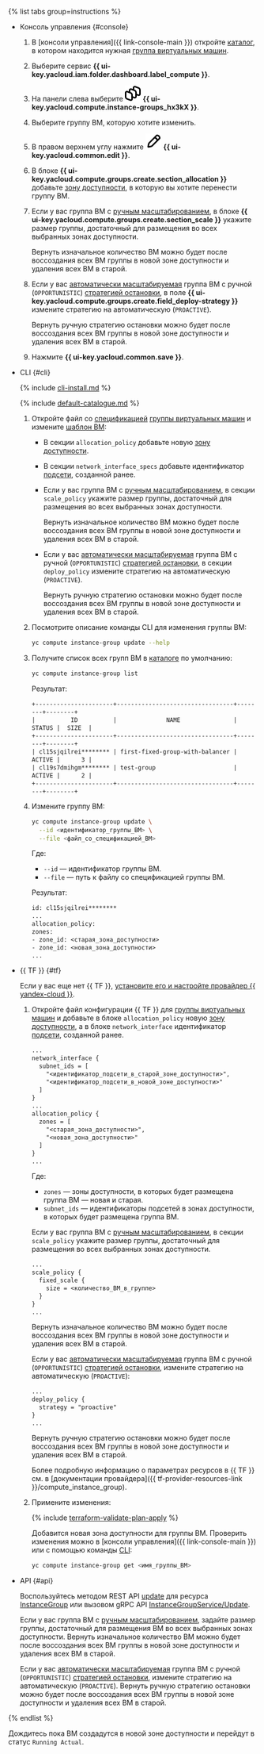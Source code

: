 {% list tabs group=instructions %}

- Консоль управления {#console}

  1. В [консоли управления]({{ link-console-main }}) откройте [каталог](../../resource-manager/concepts/resources-hierarchy.md#folder), в котором находится нужная [группа виртуальных машин](../../compute/concepts/instance-groups/index.md).
  1. Выберите сервис **{{ ui-key.yacloud.iam.folder.dashboard.label_compute }}**.
  1. На панели слева выберите ![image](../../_assets/console-icons/layers-3-diagonal.svg) **{{ ui-key.yacloud.compute.instance-groups_hx3kX }}**.
  1. Выберите группу ВМ, которую хотите изменить.
  1. В правом верхнем углу нажмите ![image](../../_assets/console-icons/pencil.svg) **{{ ui-key.yacloud.common.edit }}**.
  1. В блоке **{{ ui-key.yacloud.compute.groups.create.section_allocation }}** добавьте [зону доступности](../../overview/concepts/geo-scope.md), в которую вы хотите перенести группу ВМ. 
  1. Если у вас группа ВМ с [ручным масштабированием](../../compute/concepts/instance-groups/scale.md#fixed-scale), в блоке **{{ ui-key.yacloud.compute.groups.create.section_scale }}** укажите размер группы, достаточный для размещения во всех выбранных зонах доступности.

     Вернуть изначальное количество ВМ можно будет после воссоздания всех ВМ группы в новой зоне доступности и удаления всех ВМ в старой.
  1. Если у вас [автоматически масштабируемая](../../compute/concepts/instance-groups/scale.md#auto-scale) группа ВМ с ручной (`OPPORTUNISTIC`) [стратегией остановки](../../compute/concepts/instance-groups/policies/deploy-policy.md#strategy), в поле **{{ ui-key.yacloud.compute.groups.create.field_deploy-strategy }}** измените стратегию на автоматическую (`PROACTIVE`).

     Вернуть ручную стратегию остановки можно будет после воссоздания всех ВМ группы в новой зоне доступности и удаления всех ВМ в старой.
  1. Нажмите **{{ ui-key.yacloud.common.save }}**.

- CLI {#cli}

  {% include [cli-install.md](../cli-install.md) %}

  {% include [default-catalogue.md](../default-catalogue.md) %}

  1. Откройте файл со [спецификацией](../../compute/concepts/instance-groups/specification.md) [группы виртуальных машин](../../compute/concepts/instance-groups/index.md) и измените [шаблон ВМ](../../compute/concepts/instance-groups/instance-template.md):
     * В секции `allocation_policy` добавьте новую [зону доступности](../../overview/concepts/geo-scope.md).
     * В секции `network_interface_specs` добавьте идентификатор [подсети](../../vpc/concepts/network.md#subnet), созданной ранее.
     * Если у вас группа ВМ с [ручным масштабированием](../../compute/concepts/instance-groups/scale.md#fixed-scale), в секции `scale_policy` укажите размер группы, достаточный для размещения во всех выбранных зонах доступности.

       Вернуть изначальное количество ВМ можно будет после воссоздания всех ВМ группы в новой зоне доступности и удаления всех ВМ в старой.
     * Если у вас [автоматически масштабируемая](../../compute/concepts/instance-groups/scale.md#auto-scale) группа ВМ с ручной (`OPPORTUNISTIC`) [стратегией остановки](../../compute/concepts/instance-groups/policies/deploy-policy.md#strategy), в секции `deploy_policy` измените стратегию на автоматическую (`PROACTIVE`).

       Вернуть ручную стратегию остановки можно будет после воссоздания всех ВМ группы в новой зоне доступности и удаления всех ВМ в старой.
  1. Посмотрите описание команды CLI для изменения группы ВМ:

     ```bash
     yc compute instance-group update --help
     ```

  1. Получите список всех групп ВМ в [каталоге](../../resource-manager/concepts/resources-hierarchy.md#folder) по умолчанию:

     ```bash
     yc compute instance-group list
     ```

     Результат:

     ```text
     +----------------------+---------------------------------+--------+--------+
     |          ID          |              NAME               | STATUS |  SIZE  |
     +----------------------+---------------------------------+--------+--------+
     | cl15sjqilrei******** | first-fixed-group-with-balancer | ACTIVE |      3 |
     | cl19s7dmihgm******** | test-group                      | ACTIVE |      2 |
     +----------------------+---------------------------------+--------+--------+
     ```

  1. Измените группу ВМ:

     ```bash
     yc compute instance-group update \
       --id <идентификатор_группы_ВМ> \
       --file <файл_со_спецификацией_ВМ>
     ```

     Где:
     * `--id` — идентификатор группы ВМ.
     * `--file` — путь к файлу со спецификацией группы ВМ.

     Результат:

     ```text
     id: cl15sjqilrei********
     ...
     allocation_policy:
     zones:
     - zone_id: <старая_зона_доступности>
     - zone_id: <новая_зона_доступности>
     ...
     ```

- {{ TF }} {#tf}

  Если у вас еще нет {{ TF }}, [установите его и настройте провайдер {{ yandex-cloud }}](../../tutorials/infrastructure-management/terraform-quickstart.md#install-terraform).
  1. Откройте файл конфигурации {{ TF }} для [группы виртуальных машин](../../compute/concepts/instance-groups/index.md) и добавьте в блоке `allocation_policy` новую [зону доступности](../../overview/concepts/geo-scope.md), а в блоке `network_interface` идентификатор [подсети](../../vpc/concepts/network.md#subnet), созданной ранее.

     ```hcl
     ...
     network_interface {
       subnet_ids = [
         "<идентификатор_подсети_в_старой_зоне_доступности>",
         "<идентификатор_подсети_в_новой_зоне_доступности>"
       ]
     }
     ...
     allocation_policy {
       zones = [
         "<старая_зона_доступности>",
         "<новая_зона_доступности>"
       ]
     }
     ...
     ```

     Где:
     * `zones` — зоны доступности, в которых будет размещена группа ВМ — новая и старая.
     * `subnet_ids` — идентификаторы подсетей в зонах доступности, в которых будет размещена группа ВМ.

     Если у вас группа ВМ с [ручным масштабированием](../../compute/concepts/instance-groups/scale.md#fixed-scale), в секции `scale_policy` укажите размер группы, достаточный для размещения во всех выбранных зонах доступности.

     ```hcl
     ...
     scale_policy {
       fixed_scale {
         size = <количество_ВМ_в_группе>
       }
     }
     ...
     ```

     Вернуть изначальное количество ВМ можно будет после воссоздания всех ВМ группы в новой зоне доступности и удаления всех ВМ в старой.

     Если у вас [автоматически масштабируемая](../../compute/concepts/instance-groups/scale.md#auto-scale) группа ВМ с ручной (`OPPORTUNISTIC`) [стратегией остановки](../../compute/concepts/instance-groups/policies/deploy-policy.md#strategy), измените стратегию на автоматическую (`PROACTIVE`):

     ```hcl
     ...
     deploy_policy {
       strategy = "proactive" 
     }
     ...
     ```

     Вернуть ручную стратегию остановки можно будет после воссоздания всех ВМ группы в новой зоне доступности и удаления всех ВМ в старой.

     Более подробную информацию о параметрах ресурсов в {{ TF }} см. в [документации провайдера]({{ tf-provider-resources-link }}/compute_instance_group).
  1. Примените изменения:

     {% include [terraform-validate-plan-apply](../../_tutorials/_tutorials_includes/terraform-validate-plan-apply.md) %}

     Добавится новая зона доступности для группы ВМ. Проверить изменения можно в [консоли управления]({{ link-console-main }}) или с помощью команды [CLI](../../cli/quickstart.md):

     ```bash
     yc compute instance-group get <имя_группы_ВМ>
     ```

- API {#api}

  Воспользуйтесь методом REST API [update](../../compute/instancegroup/api-ref/InstanceGroup/update.md) для ресурса [InstanceGroup](../../compute/instancegroup/api-ref/InstanceGroup/index.md) или вызовом gRPC API [InstanceGroupService/Update](../../compute/instancegroup/api-ref/grpc/InstanceGroup/update.md).

  Если у вас группа ВМ с [ручным масштабированием](../../compute/concepts/instance-groups/scale.md#fixed-scale), задайте размер группы, достаточный для размещения ВМ во всех выбранных зонах доступности. Вернуть изначальное количество ВМ можно будет после воссоздания всех ВМ группы в новой зоне доступности и удаления всех ВМ в старой.

  Если у вас [автоматически масштабируемая](../../compute/concepts/instance-groups/scale.md#auto-scale) группа ВМ с ручной (`OPPORTUNISTIC`) [стратегией остановки](../../compute/concepts/instance-groups/policies/deploy-policy.md#strategy), измените стратегию на автоматическую (`PROACTIVE`). Вернуть ручную стратегию остановки можно будет после воссоздания всех ВМ группы в новой зоне доступности и удаления всех ВМ в старой.

{% endlist %}

Дождитесь пока ВМ создадутся в новой зоне доступности и перейдут в статус `Running Actual`.
